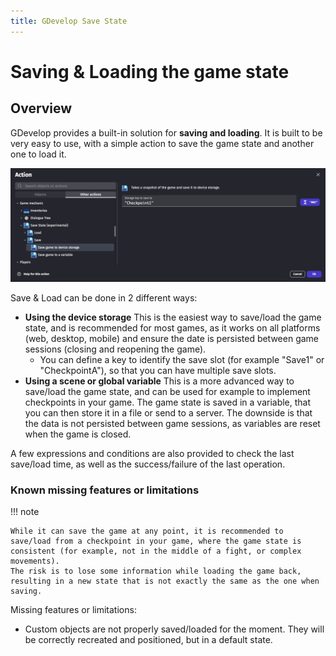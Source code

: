 ```yaml
---
title: GDevelop Save State
---
```


# Saving & Loading the game state

## Overview

GDevelop provides a built-in solution for **saving and loading**. It is built to be very easy to use, with a simple action to save the game state and another one to load it.

![](save-action.png)

Save & Load can be done in 2 different ways:

- **Using the device storage** This is the easiest way to save/load the game state, and is recommended for most games, as it works on all platforms (web, desktop, mobile) and ensure the date is persisted between game sessions (closing and reopening the game).
  - You can define a key to identify the save slot (for example "Save1" or "CheckpointA"), so that you can have multiple save slots.
- **Using a scene or global variable** This is a more advanced way to save/load the game state, and can be used for example to implement checkpoints in your game. The game state is saved in a variable, that you can then store it in a file or send to a server. The downside is that the data is not persisted between game sessions, as variables are reset when the game is closed.

A few expressions and conditions are also provided to check the last save/load time, as well as the success/failure of the last operation.

### Known missing features or limitations

!!! note

    While it can save the game at any point, it is recommended to save/load from a checkpoint in your game, where the game state is consistent (for example, not in the middle of a fight, or complex movements).
    The risk is to lose some information while loading the game back, resulting in a new state that is not exactly the same as the one when saving.

Missing features or limitations:

- Custom objects are not properly saved/loaded for the moment. They will be correctly recreated and positioned, but in a default state.
